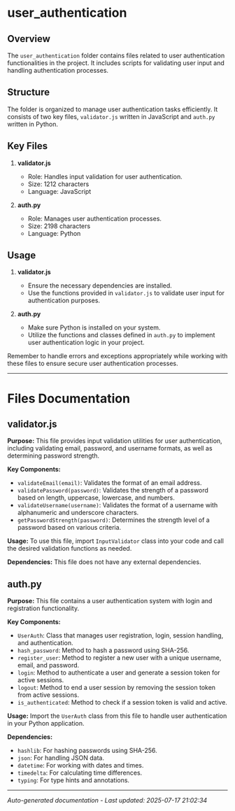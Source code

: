 # user_authentication

## Overview
The `user_authentication` folder contains files related to user authentication functionalities in the project. It includes scripts for validating user input and handling authentication processes.

## Structure
The folder is organized to manage user authentication tasks efficiently. It consists of two key files, `validator.js` written in JavaScript and `auth.py` written in Python.

## Key Files
1. **validator.js**
   - Role: Handles input validation for user authentication.
   - Size: 1212 characters
   - Language: JavaScript

2. **auth.py**
   - Role: Manages user authentication processes.
   - Size: 2198 characters
   - Language: Python

## Usage
1. **validator.js**
   - Ensure the necessary dependencies are installed.
   - Use the functions provided in `validator.js` to validate user input for authentication purposes.

2. **auth.py**
   - Make sure Python is installed on your system.
   - Utilize the functions and classes defined in `auth.py` to implement user authentication logic in your project.

Remember to handle errors and exceptions appropriately while working with these files to ensure secure user authentication processes.

---

# Files Documentation

## validator.js

**Purpose:** This file provides input validation utilities for user authentication, including validating email, password, and username formats, as well as determining password strength.

**Key Components:**
- `validateEmail(email)`: Validates the format of an email address.
- `validatePassword(password)`: Validates the strength of a password based on length, uppercase, lowercase, and numbers.
- `validateUsername(username)`: Validates the format of a username with alphanumeric and underscore characters.
- `getPasswordStrength(password)`: Determines the strength level of a password based on various criteria.

**Usage:** To use this file, import `InputValidator` class into your code and call the desired validation functions as needed.

**Dependencies:** This file does not have any external dependencies.

## auth.py

**Purpose:** This file contains a user authentication system with login and registration functionality.

**Key Components:**
- `UserAuth`: Class that manages user registration, login, session handling, and authentication.
- `hash_password`: Method to hash a password using SHA-256.
- `register_user`: Method to register a new user with a unique username, email, and password.
- `login`: Method to authenticate a user and generate a session token for active sessions.
- `logout`: Method to end a user session by removing the session token from active sessions.
- `is_authenticated`: Method to check if a session token is valid and active.

**Usage:** Import the `UserAuth` class from this file to handle user authentication in your Python application.

**Dependencies:**
- `hashlib`: For hashing passwords using SHA-256.
- `json`: For handling JSON data.
- `datetime`: For working with dates and times.
- `timedelta`: For calculating time differences.
- `typing`: For type hints and annotations.

---
*Auto-generated documentation - Last updated: 2025-07-17 21:02:34*
